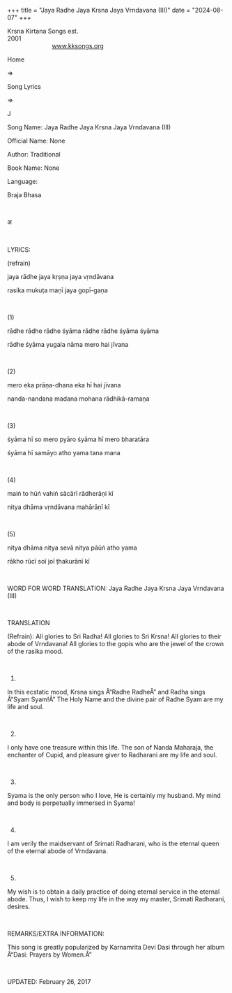 +++ 
title = "Jaya Radhe Jaya Krsna Jaya Vrndavana (III)"
date = "2024-08-07"
+++

Krsna Kirtana Songs est.
2001                                                                                                                                    
            
www.kksongs.org








Home
 
⇒
 
Song Lyrics
 
⇒
 
J


Song
Name: Jaya Radhe Jaya Krsna Jaya Vrndavana (III)


Official
Name: None


Author:
Traditional


Book
Name: None


Language:

Braja Bhasa


 








अ








 


LYRICS:


(refrain)


jaya
rādhe jaya kṛṣṇa jaya vṛndāvana


rasika
mukuṭa maṇī jaya gopī-gaṇa


 


(1)


rādhe
rādhe rādhe śyāma rādhe rādhe śyāma
śyāma


rādhe
śyāma yugala nāma mero hai jīvana


 


(2)


mero
eka prāṇa-dhana eka hī hai jīvana


nanda-nandana
madana mohana rādhikā-ramaṇa


 


(3)


śyāma
hī so mero pyāro śyāma hī mero bharatāra


śyāma
hī samāyo atho yama tana mana


 


(4)


maiń
to hūń vahiń sācārī rādherāṇi
kī


nitya
dhāma vṛndāvana mahārāṇī kī


 


(5)


nitya
dhāma nitya sevā nitya pāūń atho yama


rākho
rūcī soī joī ṭhakurānī kī


 


WORD
FOR WORD TRANSLATION: 
Jaya
Radhe Jaya Krsna Jaya Vrndavana (III)


 


TRANSLATION


(Refrain):
All glories to Sri Radha! All glories to Sri Krsna! All glories to their abode
of Vrndavana! All glories to the gopis who are the jewel of the crown of the
rasika mood.


 


1)
In this ecstatic mood, Krsna sings Â“Radhe RadheÂ” and Radha sings Â“Syam Syam!Â”
The Holy Name and the divine pair of Radhe Syam are my life and soul.


 


2)
I only have one treasure within this life. The son of Nanda Maharaja, the
enchanter of Cupid, and pleasure giver to Radharani are my life and soul.


 


3)
Syama is the only person who I love, He is certainly my husband. My mind and
body is perpetually immersed in Syama!


 


4)
I am verily the maidservant of Srimati Radharani, who is the eternal queen of
the eternal abode of Vrndavana.


 


5)
My wish is to obtain a daily practice of doing eternal service in the eternal
abode. Thus, I wish to keep my life in the way my master, Srimati Radharani,
desires. 


 


REMARKS/EXTRA
INFORMATION:


This
song is greatly popularized by Karnamrita Devi Dasi through her album Â“Dasi:
Prayers by Women.Â”


 


UPDATED:
 February 26, 2017
